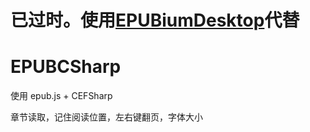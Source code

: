 # 已过时。使用[EPUBiumDesktop](https://github.com/ZYFDroid/EPUBiumDesktop)代替

# EPUBCSharp

使用 epub.js + CEFSharp

章节读取，记住阅读位置，左右键翻页，字体大小
